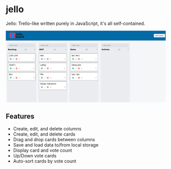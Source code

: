 # jello

Jello: Trello-like written purely in JavaScript, it's all self-contained.

<img src="jello-working.png" >

## Features

* Create, edit, and delete columns
* Create, edit, and delete cards
* Drag and drop cards between columns
* Save and load data to/from local storage
* Display card and vote count
* Up/Down vote cards
* Auto-sort cards by vote count